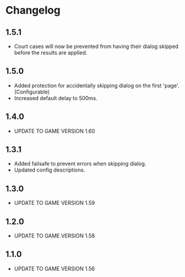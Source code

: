 # Changelog

## 1.5.1
- Court cases will now be prevented from having their dialog skipped before the results are applied.

## 1.5.0
- Added protection for accidentally skipping dialog on the first 'page'. (Configurable)
- Increased default delay to 500ms.

## 1.4.0
- UPDATE TO GAME VERSION 1.60

## 1.3.1
- Added failsafe to prevent errors when skipping dialog.
- Updated config descriptions.

## 1.3.0
- UPDATE TO GAME VERSION 1.59

## 1.2.0
- UPDATE TO GAME VERSION 1.58

## 1.1.0
- UPDATE TO GAME VERSION 1.56